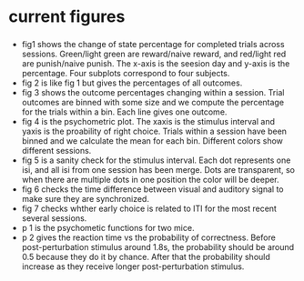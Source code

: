 # current figures

###
- fig1 shows the change of state percentage for completed trials across sessions. Green/light green are reward/naive reward, and red/light red are punish/naive punish. The x-axis is the seesion day and y-axis is the percentage. Four subplots correspond to four subjects.
- fig 2 is like fig 1 but gives the percentages of all outcomes.
- fig 3 shows the outcome percentages changing within a session. Trial outcomes are binned with some size and we compute the percentage for the trials within a bin. Each line gives one outcome.
- fig 4 is the psychometric plot. The xaxis is the stimulus interval and yaxis is the proability of right choice. Trials within a session have been binned and we calculate the mean for each bin. Different colors show different sessions.
- fig 5 is a sanity check for the stimulus interval. Each dot represents one isi, and all isi from one session has been merge. Dots are transparent, so when there are multiple dots in one position the color will be deeper.
- fig 6 checks the time difference between visual and auditory signal to make sure they are synchronized.
- fig 7 checks whther early choice is related to ITI for the most recent several sessions.
- p 1 is the psychometic functions for two mice.
- p 2 gives the reaction time vs the probability of correctness. Before post-perturbation stimulus around 1.8s, the probability should be around 0.5 because they do it by chance. After that the probability should increase as they receive longer post-perturbation stimulus.
